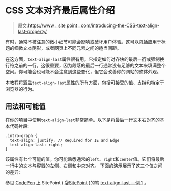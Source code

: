 # CSS 文本对齐最后属性介绍

> 原文:[https://www . site point . com/introducing-the-CSS-text-align-last-property/](https://www.sitepoint.com/introducing-the-css-text-align-last-property/)

有时，通常不被注意的微小细节可能会影响或破坏用户体验。这可以包括应用于标题的细微文本阴影，或者网页上不同元素之间的适当间距。

在这方面，`text-align-last`属性很有用。它指定如何对齐块的最后一行或强制换行符之前的一行。这很重要，因为段落的最后一行通常没有足够的文本来填满整个空间。你可能会也可能不会注意到这些变化，但它会改善你的网站的整体外观。

本教程将涵盖`text-align-last`属性的所有方面，包括可接受的值、支持和特定于浏览器的行为。

## 用法和可能值

在你的项目中使用`text-align-last`非常简单。以下是将最后一行文本右对齐的基本代码片段:

```
.intro-graph {
  text-align: justify; // Required for IE and Edge 
  text-align-last: right;
} 
```

该属性有七个可能的值。你可能熟悉通常的`left`、`right`和`center`值。它们将最后一行中的文本与容器的左侧、右侧和中央对齐。
下面的演示展示了这三个值之间的差异:

参见 [CodePen](http://codepen.io) 上 SitePoint ( [@SitePoint](http://codepen.io/SitePoint) )的笔 [text-align-last —例 1](http://codepen.io/SitePoint/pen/KMNEBO/) 。